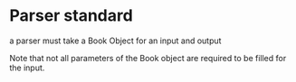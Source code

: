# Parser standard

a parser must take a Book Object for an input and output

Note that not all parameters of the Book object are required to be filled for the input.
